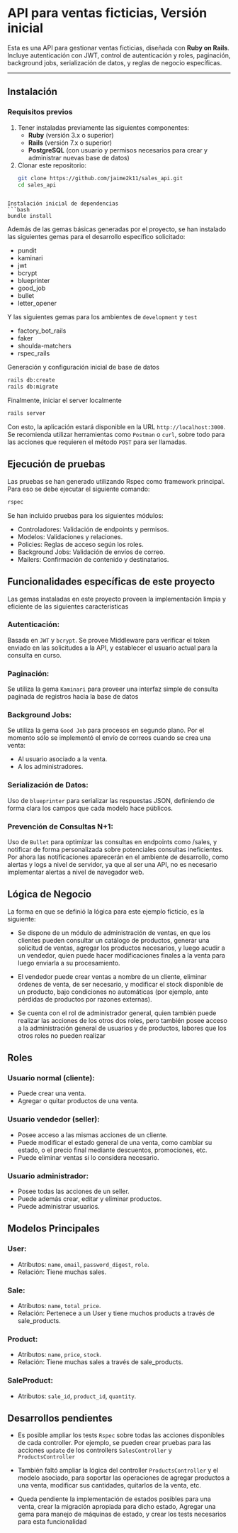 # API para ventas ficticias, Versión inicial
Esta es una API para gestionar ventas ficticias, diseñada con **Ruby on Rails**. Incluye autenticación con JWT, control de autenticación y roles, paginación, background jobs, serialización de datos, y reglas de negocio específicas.

---

## Instalación

### Requisitos previos
1. Tener instaladas previamente las siguientes componentes:
   - **Ruby** (versión 3.x o superior)
   - **Rails** (versión 7.x o superior)
   - **PostgreSQL** (con usuario y permisos necesarios para crear y administrar nuevas base de datos)
2. Clonar este repositorio:
   ```bash
   git clone https://github.com/jaime2k11/sales_api.git
   cd sales_api
```

Instalación inicial de dependencias
```bash
bundle install
```

Además de las gemas básicas generadas por el proyecto, se han instalado las siguientes gemas para el desarrollo específico solicitado:

- pundit
- kaminari
- jwt
- bcrypt
- blueprinter
- good_job
- bullet
- letter_opener

Y las siguientes gemas para los ambientes de `development` y `test`

- factory_bot_rails
- faker
- shoulda-matchers
- rspec_rails


Generación y configuración inicial de base de datos

```bash
rails db:create
rails db:migrate
```

Finalmente, iniciar el server localmente
```bash
rails server
```
Con esto, la aplicación estará disponible en la URL `http://localhost:3000`. Se recomienda utilizar herramientas como `Postman` o `curl`, sobre todo para las acciones que requieren el método `POST` para ser llamadas.

## Ejecución de pruebas

Las pruebas se han generado utilizando Rspec como framework principal. Para eso se debe ejecutar el siguiente comando:

```bash
rspec
```

Se han incluido pruebas para los siguientes módulos:

- Controladores: Validación de endpoints y permisos.
- Modelos: Validaciones y relaciones.
- Policies: Reglas de acceso según los roles.
- Background Jobs: Validación de envíos de correo.
- Mailers: Confirmación de contenido y destinatarios.


## Funcionalidades específicas de este proyecto

Las gemas instaladas en este proyecto proveen la implementación limpia y eficiente de las siguientes características

### Autenticación:

Basada en `JWT` y `bcrypt`.
Se provee Middleware para verificar el token enviado en las solicitudes a la API, y establecer el usuario actual para la consulta en curso.

### Paginación:

Se utiliza la gema `Kaminari` para proveer una interfaz simple de consulta paginada de registros hacia la base de datos

### Background Jobs:

Se utiliza la gema `Good Job` para procesos en segundo plano. Por el momento sólo se implementó el envío de correos cuando se crea una venta:
- Al usuario asociado a la venta.
- A los administradores.


### Serialización de Datos:

Uso de `blueprinter` para serializar las respuestas JSON, definiendo de forma clara los campos que cada modelo hace públicos.

### Prevención de Consultas N+1:

Uso de `Bullet` para optimizar las consultas en endpoints como /sales, y notificar de forma personalizada sobre potenciales consultas ineficientes. Por ahora las notificaciones aparecerán en el ambiente de desarrollo, como alertas y logs a nivel de servidor, ya que al ser una API, no es necesario implementar alertas a nivel de navegador web.

## Lógica de Negocio

La forma en que se definió la lógica para este ejemplo ficticio, es la siguiente:

- Se dispone de un módulo de administración de ventas, en que los clientes pueden consultar un catálogo de productos, generar una solicitud de ventas, agregar los productos necesarios, y luego acudir a un vendedor, quien puede hacer modificaciones finales a la venta para luego enviarla a su procesamiento.

- El vendedor puede crear ventas a nombre de un cliente, eliminar órdenes de venta, de ser necesario, y modificar el stock disponible de un producto, bajo condiciones no automáticas (por ejemplo, ante pérdidas de productos por razones externas).

- Se cuenta con el rol de administrador general, quien también puede realizar las acciones de los otros dos roles, pero también posee acceso a la administración general de usuarios y de productos, labores que los otros roles no pueden realizar

## Roles

### Usuario normal (cliente):
- Puede crear una venta.
- Agregar o quitar productos de una venta.


### Usuario vendedor (seller):
- Posee acceso a las mismas acciones de un cliente.
- Puede modificar el estado general de una venta, como cambiar su estado, o el precio final mediante descuentos, promociones, etc.
- Puede eliminar ventas si lo considera necesario.

### Usuario administrador:
- Posee todas las acciones de un seller.
- Puede además crear, editar y eliminar productos.
- Puede administrar usuarios.


## Modelos Principales
### User:

- Atributos: `name`, `email`, `password_digest`, `role`.
- Relación: Tiene muchas sales.

### Sale:

- Atributos: `name`, `total_price`.
- Relación: Pertenece a un User y tiene muchos products a través de sale_products.

### Product:

- Atributos: `name`, `price`, `stock`.
- Relación: Tiene muchas sales a través de sale_products.

### SaleProduct:

- Atributos: `sale_id`, `product_id`, `quantity`.


## Desarrollos pendientes

- Es posible ampliar los tests `Rspec` sobre todas las acciones disponibles de cada controller. Por ejemplo, se pueden crear pruebas para las acciones `update` de los controllers `SalesController` y `ProductsController`

- También faltó ampliar la lógica del controller `ProductsController` y el modelo asociado, para soportar las operaciones de agregar productos a una venta, modificar sus cantidades, quitarlos de la venta, etc.

- Queda pendiente la implementación de estados posibles para una venta, crear la migración apropiada para dicho estado, Agregar una gema para manejo de máquinas de estado, y crear los tests necesarios para esta funcionalidad